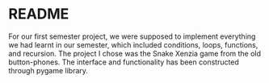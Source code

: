 # README
For our first semester project, we were supposed to implement everything we had learnt in our semester, which included conditions, loops, functions, and recursion. The project I chose was the Snake Xenzia game from the old button-phones. The interface and functionality has been constructed through pygame library.
